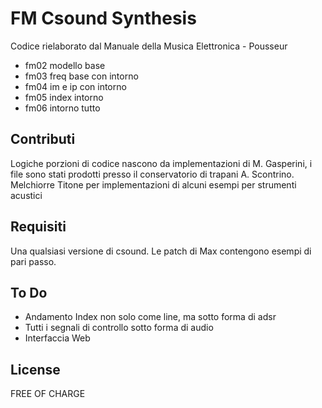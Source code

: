 # FM Csound Synthesis

Codice rielaborato dal Manuale della Musica Elettronica - Pousseur
- fm02 modello base
- fm03 freq base con intorno
- fm04 im e ip con intorno
- fm05 index intorno
- fm06 intorno tutto


## Contributi

Logiche porzioni di codice nascono da implementazioni di M. Gasperini, i file sono stati prodotti presso il conservatorio di trapani A. Scontrino. 
Melchiorre Titone per implementazioni di alcuni esempi per strumenti acustici

## Requisiti

Una qualsiasi versione di csound. Le patch di Max contengono esempi di pari passo.

## To Do 
- Andamento Index non solo come line, ma sotto forma di adsr
- Tutti i segnali di controllo sotto forma di audio
- Interfaccia Web

## License

FREE OF CHARGE